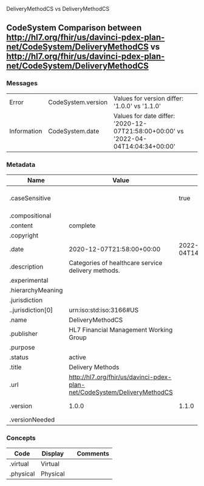 ﻿

DeliveryMethodCS vs DeliveryMethodCS

## CodeSystem Comparison between http://hl7.org/fhir/us/davinci-pdex-plan-net/CodeSystem/DeliveryMethodCS vs http://hl7.org/fhir/us/davinci-pdex-plan-net/CodeSystem/DeliveryMethodCS

### Messages

|  |  |  |
| --- | --- | --- |
| Error | CodeSystem.version | Values for version differ: '1.0.0' vs '1.1.0' |
| Information | CodeSystem.date | Values for date differ: '2020-12-07T21:58:00+00:00' vs '2022-04-04T14:04:34+00:00' |

### Metadata

| Name | Value | | Comments |
| --- | --- | --- | --- |
| .caseSensitive |  | true | * Added the item 'true' |
| .compositional |  | |  |
| .content | complete | |  |
| .copyright |  | |  |
| .date | 2020-12-07T21:58:00+00:00 | 2022-04-04T14:04:34+00:00 | * Values Differ |
| .description | Categories of healthcare service delivery methods. | |  |
| .experimental |  | |  |
| .hierarchyMeaning |  | |  |
| .jurisdiction |  | |  |
| ..jurisdiction[0] | urn:iso:std:iso:3166#US | |  |
| .name | DeliveryMethodCS | |  |
| .publisher | HL7 Financial Management Working Group | |  |
| .purpose |  | |  |
| .status | active | |  |
| .title | Delivery Methods | |  |
| .url | http://hl7.org/fhir/us/davinci-pdex-plan-net/CodeSystem/DeliveryMethodCS | |  |
| .version | 1.0.0 | 1.1.0 | * Values Differ |
| .versionNeeded |  | |  |

### Concepts

| Code | Display | | Comments |
| --- | --- | --- | --- |
| .virtual | Virtual | |  |
| .physical | Physical | |  |